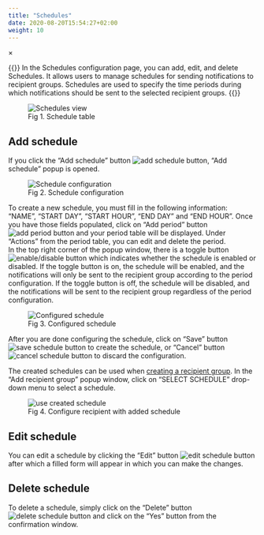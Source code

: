 ```yaml
---
title: "Schedules"
date: 2020-08-20T15:54:27+02:00
weight: 10
---
```


<!-- The Modal -->
<div id="myModal" class="modal">
  <span class="close">&times;</span>
  <img class="modal-content" id="img01">
  <div id="caption"></div>
</div>

{{<lead>}}
In the Schedules configuration page, you can add, edit, and delete Schedules. It allows users to manage schedules for sending notifications to recipient groups. Schedules are used to specify the time periods during which notifications should be sent to the selected recipient groups.
{{<lead>}}

<figure class="image_container">
    <img class="center_image myImg" onClick="reply_click(this)" id="schedule_view" src="/schedulesView.png" alt="Schedules view">
    <figcaption>Fig 1. Schedule table</figcaption>
</figure>

## Add schedule

If you click the “Add schedule” button <img src="/addScheduleBtn.png" alt="add schedule button">, “Add schedule” popup is opened.

<figure class="image_container">
    <img class="center_image myImg" onClick="reply_click(this)" id="schedule_configuration" src="/scheduleConfiguration.png" alt="Schedule configuration">
    <figcaption>Fig 2. Schedule configuration</figcaption>
</figure>

To create a new schedule, you must fill in the following information: “NAME”, “START DAY”, “START HOUR”, “END DAY” and “END HOUR”. Once you have those fields populated, click on “Add period” button <img src="/addPeriodBtn.png" alt="add period button"> and your period table will be displayed. Under “Actions” from the period table, you can edit and delete the period. 
</br>
In the top right corner of the popup window, there is a toggle button <img src="/toggleBtn.png" alt="enable/disable button"> which indicates whether the schedule is enabled or disabled. If the toggle button is on, the schedule will be enabled, and the notifications will only be sent to the recipient group according to the period configuration. If the toggle button is off, the schedule will be disabled, and the notifications will be sent to the recipient group regardless of the period configuration.

<figure class="image_container">
    <img class="center_image myImg" onClick="reply_click(this)" id="configured_schedule" src="/configuredSchedule.png" alt="Configured schedule">
    <figcaption>Fig 3. Configured schedule</figcaption>
</figure>

After you are done configuring the schedule, click on “Save” button <img src="/saveSchedule.png" alt="save schedule button"> to create the schedule, or “Cancel” button <img src="/cancelSchedule.png" alt="cancel schedule button"> to discard the configuration.

The created schedules can be used when [creating a recipient group](/configuration/recipients#Recipients). In the “Add recipient group” popup window, click on “SELECT SCHEDULE” drop-down menu to select a schedule.

<figure class="image_container">
    <img class="center_image myImg" onClick="reply_click(this)" id="use_configured_schedule" src="/addRecipientGroupFromSchedules.png" alt="use created schedule">
    <figcaption>Fig 4. Configure recipient with added schedule</figcaption>
</figure>

## Edit schedule

You can edit a schedule by clicking the “Edit” button <img src="/edit-button.png" alt="edit schedule button"> after which a filled form will appear in which you can make the changes.

## Delete schedule

To delete a schedule, simply click on the “Delete” button <img src="/delete-icon.png" alt="delete schedule button"> and click on the “Yes” button from the confirmation window.
